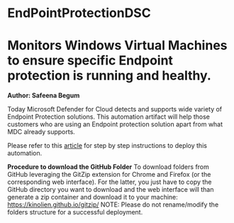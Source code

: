 # EndPointProtectionDSC
# Monitors Windows Virtual Machines to ensure specific Endpoint protection is running and healthy.
**Author: Safeena Begum**

Today Microsoft Defender for Cloud detects and supports wide variety of Endpoint Protection solutions. This automation artifact will help those customers who are using an Endpoint protection solution apart from what MDC already supports.  

Please refer to this [article](https://techcommunity.microsoft.com/t5/azure-security-center/customizing-endpoint-protection-recommendation-in-azure-security/ba-p/1733217) for step by step instructions to deploy this automation.

**Procedure to download the GitHub Folder**
To download folders from GitHub leveraging the GitZip extension for Chrome and Firefox (or the corresponding web interface). For the latter, you just have to copy the GitHub directory you want to download and the web interface will than generate a zip container and download it to your machine: https://kinolien.github.io/gitzip/
NOTE: Please do not rename/modify the folders structure for a successful deployment.
